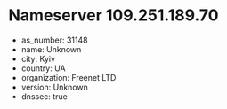 # Nameserver 109.251.189.70

* as_number: 31148
* name: Unknown
* city: Kyiv
* country: UA
* organization: Freenet LTD
* version: Unknown
* dnssec: true
